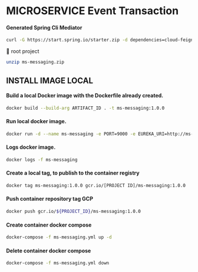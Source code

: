 # MICROSERVICE Event Transaction

#### Generated Spring Cli Mediator

```bash
curl -G https://start.spring.io/starter.zip -d dependencies=cloud-feign,security,validation,devtools,lombok,actuator,prometheus,web,data-mongodb-reactive -d version=1.0.0 -d bootVersion=2.4.5.RELEASE -d javaVersion=11 -d language=java -d packaging=jar -d type=gradle-project -d groupId=org.hta -d packageName=org.hta -d artifactId=ms-messaging -d name=ms-messaging -d applicationName=MessagingApplication -o ms-messaging.zip
```

:file_folder: root project

```bash
unzip ms-messaging.zip
```

## INSTALL IMAGE LOCAL

#### Build a local Docker image with the Dockerfile already created.

```bash
docker build --build-arg ARTIFACT_ID . -t ms-messaging:1.0.0
```

#### Run local docker image.

```bash
docker run -d --name ms-messaging -e PORT=9000 -e EUREKA_URI=http://ms-registry:8761 -e MS_CONFIG_SERVER=http://ms-config-properties:8088 -p 9000:9000 --network=microservice ms-messaging:1.0.0
```

#### Logs docker image.

```bash
docker logs -f ms-messaging
```

#### Create a local tag, to publish to the container registry

```bash
docker tag ms-messaging:1.0.0 gcr.io/[PROJECT ID]/ms-messaging:1.0.0
```

#### Push container repository tag GCP

```bash
docker push gcr.io/${PROJECT_ID}/ms-messaging:1.0.0
```

#### Create container docker compose

```bash
docker-compose -f ms-messaging.yml up -d
```

#### Delete container docker compose

```bash
docker-compose -f ms-messaging.yml down
```